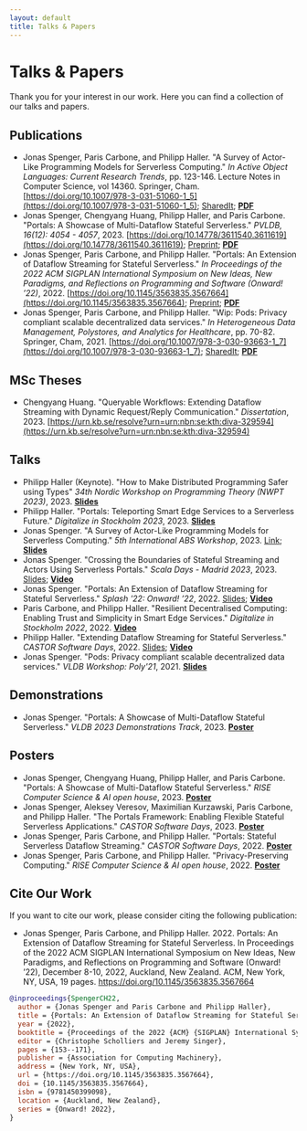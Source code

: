 ```yaml
---
layout: default
title: Talks & Papers
---
```


# Talks & Papers

Thank you for your interest in our work. Here you can find a collection of our talks and papers.

## Publications
* Jonas Spenger, Paris Carbone, and Philipp Haller. "A Survey of Actor-Like Programming Models for Serverless Computing." *In Active Object Languages: Current Research Trends*, pp. 123-146. Lecture Notes in Computer Science, vol 14360. Springer, Cham. [https://doi.org/10.1007/978-3-031-51060-1_5](https://doi.org/10.1007/978-3-031-51060-1_5); [SharedIt](https://rdcu.be/dxwia); **[PDF](https://people.kth.se/~jspenger/pdfs/spenger23aol.pdf)**
* Jonas Spenger, Chengyang Huang, Philipp Haller, and Paris Carbone. "Portals: A Showcase of Multi-Dataflow Stateful Serverless." *PVLDB, 16(12): 4054 - 4057*, 2023. [https://doi.org/10.14778/3611540.3611619](https://doi.org/10.14778/3611540.3611619); [Preprint](https://people.kth.se/~jspenger/pdfs/spenger23vldb.pdf); **[PDF](https://www.vldb.org/pvldb/vol16/p4054-spenger.pdf)**
* Jonas Spenger, Paris Carbone, and Philipp Haller. "Portals: An Extension of Dataflow Streaming for Stateful Serverless." *In Proceedings of the 2022 ACM SIGPLAN International Symposium on New Ideas, New Paradigms, and Reflections on Programming and Software (Onward! ’22)*, 2022. [https://doi.org/10.1145/3563835.3567664](https://doi.org/10.1145/3563835.3567664); [Preprint](https://people.kth.se/~jspenger/pdfs/spenger22onward.pdf);  **[PDF](https://dl.acm.org/doi/pdf/10.1145/3563835.3567664)**
* Jonas Spenger, Paris Carbone, and Philipp Haller. "Wip: Pods: Privacy compliant scalable decentralized data services." *In Heterogeneous Data Management, Polystores, and Analytics for Healthcare*, pp. 70-82. Springer, Cham, 2021. [https://doi.org/10.1007/978-3-030-93663-1_7](https://doi.org/10.1007/978-3-030-93663-1_7); [SharedIt](https://rdcu.be/dxwj0); **[PDF](https://people.kth.se/~jspenger/pdfs/spenger21poly.pdf)**

## MSc Theses
* Chengyang Huang. "Queryable Workflows: Extending Dataflow Streaming with Dynamic Request/Reply Communication." *Dissertation*, 2023. [https://urn.kb.se/resolve?urn=urn:nbn:se:kth:diva-329594](https://urn.kb.se/resolve?urn=urn:nbn:se:kth:diva-329594)

## Talks
* Philipp Haller (Keynote). "How to Make Distributed Programming Safer using Types" *34th Nordic Workshop on Programming Theory (NWPT 2023)*, 2023. **[Slides](https://speakerdeck.com/phaller/how-to-make-distributed-programming-safer-using-types)**
* Philipp Haller. "Portals: Teleporting Smart Edge Services to a Serverless Future." *Digitalize in Stockholm 2023*, 2023. **[Slides](https://speakerdeck.com/phaller/portals-teleporting-smart-edge-services-to-a-serverless-future)**
* Jonas Spenger. "A Survey of Actor-Like Programming Models for Serverless Computing." *5th International ABS Workshop*, 2023. [Link](https://edkamb.github.io/ABS_23/); **[Slides](https://people.kth.se/~jspenger/slides/spenger23abs-slides.pdf)**
* Jonas Spenger. "Crossing the Boundaries of Stateful Streaming and Actors Using Serverless Portals." *Scala Days - Madrid 2023*, 2023. [Slides](https://people.kth.se/~jspenger/slides/spenger23scaladays-slides.pdf); **[Video](https://www.youtube.com/watch?v=Ctpif-uk7sw)**
* Jonas Spenger. "Portals: An Extension of Dataflow Streaming for Stateful Serverless." *Splash '22: Onward! ’22*, 2022. [Slides](https://people.kth.se/~jspenger/slides/spenger22onward-slides.pdf); **[Video](https://www.youtube.com/watch?v=LyLNjtENti4)**
* Paris Carbone, and Philipp Haller. "Resilient Decentralised Computing: Enabling Trust and Simplicity in Smart Edge Services." *Digitalize in Stockholm 2022*, 2022. **[Video](https://www.youtube.com/watch?v=bzpQpm61o2c)**
* Philipp Haller. "Extending Dataflow Streaming for Stateful Serverless." *CASTOR Software Days*, 2022. [Slides](https://speakerdeck.com/phaller/extending-dataflow-streaming-for-stateful-serverless); **[Video](https://www.youtube.com/watch?v=M5Wv6Y8N2wM)**
* Jonas Spenger. "Pods: Privacy compliant scalable decentralized data services." *VLDB Workshop: Poly'21*, 2021. **[Slides](https://people.kth.se/~jspenger/slides/spenger21poly-slides.pdf)**

## Demonstrations
* Jonas Spenger. "Portals: A Showcase of Multi-Dataflow Stateful Serverless." *VLDB 2023 Demonstrations Track*, 2023. **[Poster](https://people.kth.se/~jspenger/posters/spenger23vldb-poster.pdf)**
  
## Posters
* Jonas Spenger, Chengyang Huang, Philipp Haller, and Paris Carbone. "Portals: A Showcase of Multi-Dataflow Stateful Serverless." *RISE Computer Science & AI open house*, 2023. **[Poster](https://people.kth.se/~jspenger/posters/spenger23vldb-poster.pdf)**
* Jonas Spenger, Aleksey Veresov, Maximilian Kurzawski, Paris Carbone, and Philipp Haller. "The Portals Framework: Enabling Flexible Stateful Serverless Applications." *CASTOR Software Days*, 2023. **[Poster](https://people.kth.se/~jspenger/posters/spenger23castor-poster.pdf)**
* Jonas Spenger, Paris Carbone, and Philipp Haller. "Portals: Stateful Serverless Dataflow Streaming." *CASTOR Software Days*, 2022. **[Poster](https://people.kth.se/~jspenger/posters/spenger22castor-poster.pdf)**
* Jonas Spenger, Paris Carbone, and Philipp Haller. "Privacy-Preserving Computing." *RISE Computer Science & AI open house*, 2022. **[Poster](https://people.kth.se/~jspenger/posters/spenger22rise-poster.pdf)**

## Cite Our Work

If you want to cite our work, please consider citing the following publication:

* Jonas Spenger, Paris Carbone, and Philipp Haller. 2022. Portals: An Extension of Dataflow Streaming for Stateful Serverless. In Proceedings of the 2022 ACM SIGPLAN International Symposium on New Ideas, New Paradigms, and Reflections on Programming and Software (Onward! ’22), December 8-10, 2022, Auckland, New Zealand. ACM, New York, NY, USA, 19 pages. https://doi.org/10.1145/3563835.3567664

```bibtex
@inproceedings{SpengerCH22,
  author = {Jonas Spenger and Paris Carbone and Philipp Haller},
  title = {Portals: An Extension of Dataflow Streaming for Stateful Serverless},
  year = {2022},
  booktitle = {Proceedings of the 2022 {ACM} {SIGPLAN} International Symposium on New Ideas, New Paradigms, and Reflections on Programming and Software, Onward! 2022, Auckland, New Zealand, December 8-10, 2022},
  editor = {Christophe Scholliers and Jeremy Singer},
  pages = {153--171},
  publisher = {Association for Computing Machinery},
  address = {New York, NY, USA},
  url = {https://doi.org/10.1145/3563835.3567664},
  doi = {10.1145/3563835.3567664},
  isbn = {9781450399098},
  location = {Auckland, New Zealand},
  series = {Onward! 2022},
}
```
